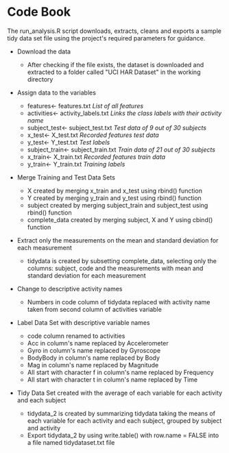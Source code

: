 # Code Book

The run_analysis.R script downloads, extracts, cleans and exports a sample tidy data set file using the project's required parameters 
for guidance.  

* Download the data
  * After checking if the file exists, the dataset is downloaded and extracted to a folder called "UCI HAR Dataset" in the working 
     directory 

* Assign data to the variables
    * features<- features.txt   *List of all features*
    * activities<- activity_labels.txt    *Links the class labels with their activity name*
    * subject_test<- subject_test.txt   *Test data of 9 out of 30 subjects*
    * x_test<- X_test.txt   *Recorded features test data*
    * y_test<- Y_test.txt   *Test labels*
    * subject_train<- subject_train.txt     *Train data of 21 out of 30 subjects*
    * x_train<- X_train.txt   *Recorded features train data*
    * y_train<- Y_train.txt   *Training labels*

* Merge Training and Test Data Sets
    * X created by merging x_train and x_test using rbind() function
    * Y created by merging y_train and y_test using rbind() function
    * subject created by merging subject_train and subject_test using rbind() function
    * complete_data created by merging subject, X and Y using cbind() function
    
* Extract only the measurements on the mean and standard deviation for each measurement
    * tidydata is created by subsetting complete_data, selecting only the columns: subject, code and the measurements with mean and 
      standard deviation for each measurement
      
* Change to descriptive activity names
    * Numbers in code column of tidydata replaced with activity name taken from second column of activities variable
    
* Label Data Set with descriptive variable names
    * code column renamed to activities
    * Acc in column's name replaced by Accelerometer
    * Gyro in column's name replaced by Gyroscope
    * BodyBody in column's name replaced by Body
    * Mag in column's name replaced by Magnitude
    * All start with character f in column's name replaced by Frequency
    * All start with character t in column's name replaced by Time
    
* Tidy Data Set created with the average of each variable for each activity and each subject
    * tidydata_2 is created by summarizing tidydata taking the means of each variable for each activity and each subject, 
      grouped by subject and activity
    * Export tidydata_2 by using write.table() with row.name = FALSE into a file named tidydataset.txt file
    

    
